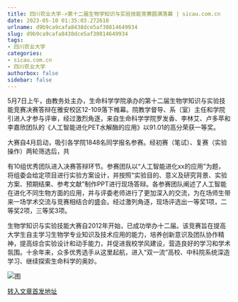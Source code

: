 ```yaml
---
title: 四川农业大学->第十二届生物学知识与实验技能竞赛圆满落幕 | sicau.com.cn
date: 2023-05-10 01:35:03.272610
urlname: d9b9ca9cafa8438dce5af30814649934
slug: d9b9ca9cafa8438dce5af30814649934
tags: 
- 四川农业大学
categories:
- sicau.com.cn
- 四川农业大学
authorbox: false
sidebar: false
---
```

5月7日上午，由教务处主办，生命科学学院承办的第十二届生物学知识与实验技能竞赛决赛答辩在雅安校区12-109落下帷幕。院教学督导、系（室）主任和学院引进人才参与评审，经过激烈角逐，来自生命科学学院罗发香、李林艾、卢多苹和李嘉欣团队的《人工智能进化PET水解酶的应用》以91.01的高分荣获一等奖。  

大赛自4月启动，吸引各学院1848名同学报名参赛。经初赛（笔试）、复赛（实验操作）两轮筛选后，共
<!--more-->
有10组优秀团队进入决赛答辩环节。参赛团队以“人工智能进化xx的应用”为题，将组委会给定项目进行实验方案设计，并按照“实验目的、意义及研究背景、实验方案、预期结果、参考文献”制作PPT进行现场答辩。各参赛团队阐述了人工智能在进化不同生物方面的应用，并与评委老师进行了更加深入的交流，为在场师生带来一场学术交流与竞赛相结合的盛会。经过激列角逐，现场评选出一等奖1项，二等奖2项，三等奖3项。

生物学知识与实验技能大赛自2012年开始，已成功举办十二届。该竞赛旨在提高大学生自主学习生物学专业知识及技术应用的能力，培养创新意识及团队协作精神，提高综合实验设计和动手能力，并促进我校学风建设，营造良好的学习和学术氛围。十余年来，众多优秀选手从这里起航，进入“双一流”高校、中科院系统深造学习、继续探索生命科学的奥妙。

![图](https://news.sicau.edu.cn/__local/5/07/31/A6EF4B3566D8734885FAEA2C568_E3438D95_C749.jpg)

[转入文章首发地址](https://news.sicau.edu.cn/info/1078/72129.htm)